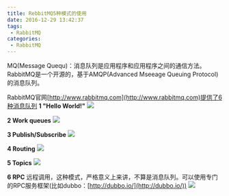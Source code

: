 ```yaml
---
title: RebbitMQ5种模式的使用
date: 2016-12-29 13:42:37
tags:
 - RabbitMQ
categories: 
 - RabbitMQ
---
```


MQ(Message Quequ)：消息队列是应用程序和应用程序之间的通信方法。
RabbitMQ是一个开源的，基于AMQP(Advanced Mseeage Queuing Protocol)的消息队列。

RabbitMQ官网[http://www.rabbitmq.com](http://www.rabbitmq.com)提供了6种消息队列
**1 "Hello World!"**
![](/img/rabbitmq/java-one.png)

**2 Work queues**
![](/img/rabbitmq/java-two.png)

**3 Publish/Subscribe**
![](/img/rabbitmq/java-three.png)

**4 Routing**
![](/img/rabbitmq/java-four.png)

**5 Topics**
![](/img/rabbitmq/java-five.png)

**6 RPC**
远程调用，这种模式，严格意义上来讲，不算是消息队列。可以使用专门的RPC服务框架(比如dubbo：[http://dubbo.io/](http://dubbo.io/))
![](/img/rabbitmq/java-six.png)

